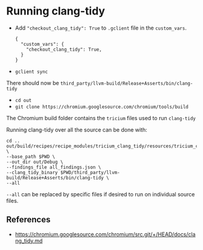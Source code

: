 # Running clang-tidy

* Add `"checkout_clang_tidy": True` to `.gclient` file in the `custom_vars`.
  ```
  {
    "custom_vars": {
      "checkout_clang_tidy": True,
    }
  }
  ```
* `gclient sync`

There should now be `third_party/llvm-build/Release+Asserts/bin/clang-tidy`

* `cd out`
* `git clone https://chromium.googlesource.com/chromium/tools/build`

The Chromium build folder contains the `tricium` files used to run `clang-tidy`

Running clang-tidy over all the source can be done with:

```
cd ..
out/build/recipes/recipe_modules/tricium_clang_tidy/resources/tricium_clang_tidy_script.py \
--base_path $PWD \
--out_dir out/Debug \
--findings_file all_findings.json \
--clang_tidy_binary $PWD/third_party/llvm-build/Release+Asserts/bin/clang-tidy \
--all
```

`--all` can be replaced by specific files if desired to run on individual source
files.


## References
* https://chromium.googlesource.com/chromium/src.git/+/HEAD/docs/clang_tidy.md
